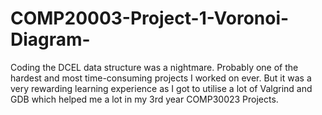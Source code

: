 # COMP20003-Project-1-Voronoi-Diagram-

Coding the DCEL data structure was a nightmare. Probably one of the hardest and most time-consuming projects I worked on ever. But it was a very rewarding learning experience as I got to utilise a lot of Valgrind and GDB which helped me a lot in my 3rd year COMP30023 Projects.
